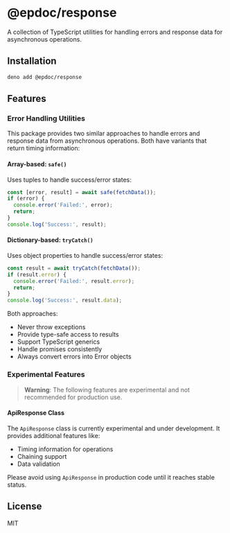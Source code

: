 # @epdoc/response

A collection of TypeScript utilities for handling errors and response data for asynchronous operations.

## Installation

```bash
deno add @epdoc/response
```

## Features

### Error Handling Utilities

This package provides two similar approaches to handle errors and response data from asynchronous operations. Both have
variants that return timing information:

#### Array-based: `safe()`

Uses tuples to handle success/error states:

```typescript
const [error, result] = await safe(fetchData());
if (error) {
  console.error('Failed:', error);
  return;
}
console.log('Success:', result);
```

#### Dictionary-based: `tryCatch()`

Uses object properties to handle success/error states:

```typescript
const result = await tryCatch(fetchData());
if (result.error) {
  console.error('Failed:', result.error);
  return;
}
console.log('Success:', result.data);
```

Both approaches:

- Never throw exceptions
- Provide type-safe access to results
- Support TypeScript generics
- Handle promises consistently
- Always convert errors into Error objects

### Experimental Features

> **Warning**: The following features are experimental and not recommended for production use.

#### ApiResponse Class

The `ApiResponse` class is currently experimental and under development. It provides additional features like:

- Timing information for operations
- Chaining support
- Data validation

Please avoid using `ApiResponse` in production code until it reaches stable status.

## License

MIT
